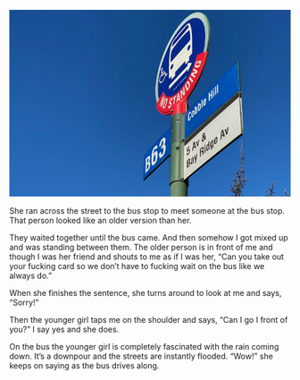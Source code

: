 <!-----
title: Friendly Teenaged High-Functioning Girl
description: About the time I was waiting for the bus in 2017 or so.
date: '2020-01-21T01:59:24.438Z'
slug: f0da1beab207
----->

![](../img/Friendly-Teenaged-High-Functioning-Girl.jpg)

She ran across the street to the bus stop to meet someone at the bus stop. That person looked like an older version than her.

They waited together until the bus came. And then somehow I got mixed up and was standing between them. The older person is in front of me and though I was her friend and shouts to me as if I was her, “Can you take out your fucking card so we don’t have to fucking wait on the bus like we always do.”

When she finishes the sentence, she turns around to look at me and says, “Sorry!”

Then the younger girl taps me on the shoulder and says, “Can I go I front of you?” I say yes and she does.

On the bus the younger girl is completely fascinated with the rain coming down. It’s a downpour and the streets are instantly flooded. “Wow!” she keeps on saying as the bus drives along.
